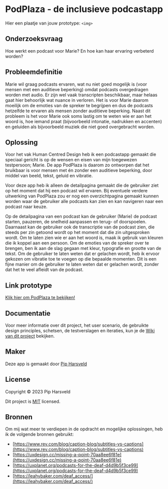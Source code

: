 # PodPlaza - de inclusieve podcastapp

Hier een plaatje van jouw prototype: `<img>`

## Onderzoeksvraag
Hoe werkt een podcast voor Marie? En hoe kan haar ervaring verbeterd worden?

## Probleemdefinitie
Marie wil graag podcasts ervaren, wat nu niet goed mogelijk is (voor mensen met een auditieve beperking) omdat podcasts overgedragen worden met audio. Er zijn wel vaak transcripten beschikbaar, maar helaas gaat hier behoorlijk wat nuance in verloren. Het is voor Marie daarom moeilijk om de emoties van de spreker te begrijpen en dus de podcasts hetzelfde te ervaren als mensen zonder auditieve beperking. Naast dit probleem is het voor Marie ook soms lastig om te weten wie er aan het woord is, hoe iemand praat (bijvoorbeeld intonatie, nadrukken en accenten) en geluiden als bijvoorbeeld muziek die niet goed overgebracht worden.

## Oplossing
Voor het vak Human Centred Design heb ik een podcastapp gemaakt die speciaal gericht is op de wensen en eisen van mijn toegewezen testpersoon; Marie. De app PodPlaza is daarom zo ontworpen dat het bruikbaar is voor mensen met én zonder een auditieve beperking, door middel van beeld, tekst, geluid en vibratie.

Voor deze app heb ik alleen de detailpagina gemaakt die de gebruiker ziet op het moment dat hij een podcast wil ervaren. Bij eventuele verdere uitwerking van PodPlaza zou er nog een overzichtpagina gemaakt kunnen worden waar de gebruiker alle podcasts kan zien en kan navigeren naar een podcast naar keuze.

Op de detailpagina van een podcast kan de gebruiker (Marie) de podcast starten, pauzeren, de snelheid aanpassen en terug- of doorspoelen. Daarnaast kan de gebruiker ook de transcriptie van de podcast zien, die steeds per zin getoond wordt op het moment dat die zin uitgesproken wordt. Om te laten zien wie er aan het woord is, maak ik gebruik van kleuren die ik koppel aan een persoon. Om de emoties van de spreker over te brengen, ben ik aan de slag gegaan met kleur, typografie en grootte van de tekst. Om de gebruiker te laten weten dat er gelachen wordt, heb ik ervoor gekozen om vibratie toe te voegen op die bepaalde momenten. Dit is een fijne manier om de gebruiker te laten weten dat er gelachen wordt, zonder dat het te veel afleidt van de podcast.

## Link prototype
[Klik hier om PodPlaza te bekijken!](https://pipharsveld.github.io/podplaza/public/)

## Documentatie
Voor meer informatie over dit project, het user scenario, de gebruikte design principles, schetsen, de testverslagen en iteraties, kun je de [Wiki van dit project](https://github.com/PipHarsveld/podplaza/wik) bekijken.

## Maker
Deze app is gemaakt door [Pip Harsveld](https://github.com/PipHarsveld)


## License
Copyright © 2023 Pip Harsveld

Dit project is [MIT](https://github.com/PipHarsveld/human-centered-design-2223/blob/main/LICENSE) licensed.

## Bronnen
Om mij wat meer te verdiepen in de opdracht en mogelijke oplossingen, heb ik de volgende bronnen gebruikt:
- [https://www.rev.com/blog/caption-blog/subtitles-vs-captions](https://www.rev.com/blog/caption-blog/subtitles-vs-captions)
- [https://uxdesign.cc/missing-a-point-70aa8ee6f81e](https://uxdesign.cc/missing-a-point-70aa8ee6f81e)
- [https://uxplanet.org/podcasts-for-the-deaf-d4d9b5f3ce99](https://uxplanet.org/podcasts-for-the-deaf-d4d9b5f3ce99)
- [https://leahybaker.com/deaf_access/](https://leahybaker.com/deaf_access/)

